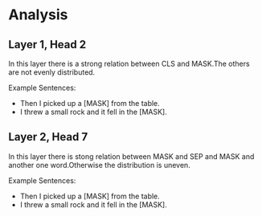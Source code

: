 # Analysis

## Layer 1, Head 2

In this layer there is a strong relation between CLS and MASK.The others are not evenly distributed.

Example Sentences:
- Then I picked up a [MASK] from the table.
- I threw a small rock and it fell in the [MASK].

## Layer 2, Head 7
In this layer there is stong relation between MASK and SEP and MASK and another one word.Otherwise the distribution is uneven.

Example Sentences:
- Then I picked up a [MASK] from the table.
- I threw a small rock and it fell in the [MASK].

